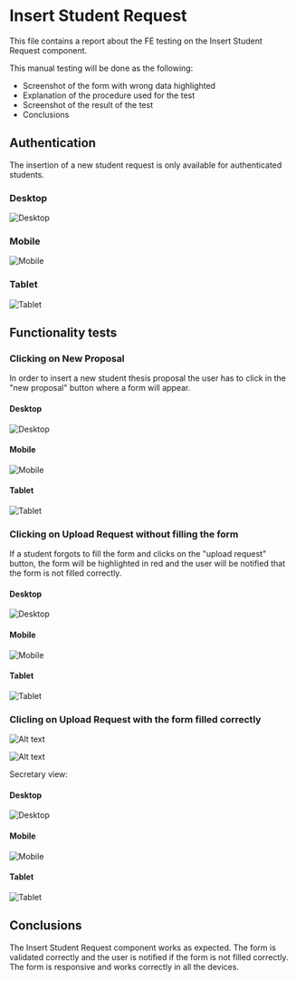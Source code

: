 # Insert Student Request

This file contains a report about the FE testing on the Insert Student Request component.

This manual testing will be done as the following:

- Screenshot of the form with wrong data highlighted
- Explanation of the procedure used for the test
- Screenshot of the result of the test
- Conclusions

## Authentication

The insertion of a new student request is only available for authenticated students.

### Desktop

![Desktop](./screenshots_insertRequest/insertStudentRequestDesktop.png)

### Mobile

![Mobile](./screenshots_insertRequest/insertStudentRequestMobile.png)

### Tablet 

![Tablet](./screenshots_insertRequest/insertStudentRequestTablet.png)

## Functionality tests

### Clicking on New Proposal 

In order to insert a new student thesis proposal the user has to click in the "new proposal" button where a form will appear. 

#### Desktop

![Desktop](./screenshots_insertRequest/insertStudentRequestFormDesktop.png)

#### Mobile

![Mobile](./screenshots_insertRequest/insertStudentRequestFormMobile.png)

#### Tablet

![Tablet](./screenshots_insertRequest/insertStudentRequestFormTablet.png)

### Clicking on Upload Request without filling the form

If a student forgots to fill the form and clicks on the "upload request" button, the form will be highlighted in red and the user will be notified that the form is not filled correctly.

#### Desktop

![Desktop](./screenshots_insertRequest/insertStudentRequestFormNotFilledDesktop.png)

#### Mobile

![Mobile](./screenshots_insertRequest/insertStudentRequestFormNotFilledMobile.png)

#### Tablet

![Tablet](./screenshots_insertRequest/insertStudentRequestFormNotFilledTablet.png)

### Clicling on Upload Request with the form filled correctly

![Alt text](./screenshots_insertRequest/formFilledCorrectly.png)

![Alt text](./screenshots_insertRequest/confirmationScreen.png)

Secretary view:

#### Desktop

![Desktop](./screenshots_insertRequest/insertStudentRequestFormFilledCorrectlyDesktop.png)

#### Mobile

![Mobile](./screenshots_insertRequest/insertStudentRequestFormFilledCorrectlyMobile.png)

#### Tablet

![Tablet](./screenshots_insertRequest/insertStudentRequestFormFilledCorrectlyTablet.png)

## Conclusions

The Insert Student Request component works as expected. The form is validated correctly and the user is notified if the form is not filled correctly. The form is responsive and works correctly in all the devices. 